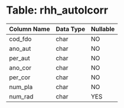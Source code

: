 # Table: rhh_autolcorr

| Column Name | Data Type | Nullable |
|-------------|-----------|----------|
| cod_fdo | char | NO |
| ano_aut | char | NO |
| per_aut | char | NO |
| ano_cor | char | NO |
| per_cor | char | NO |
| num_pla | char | NO |
| num_rad | char | YES |

